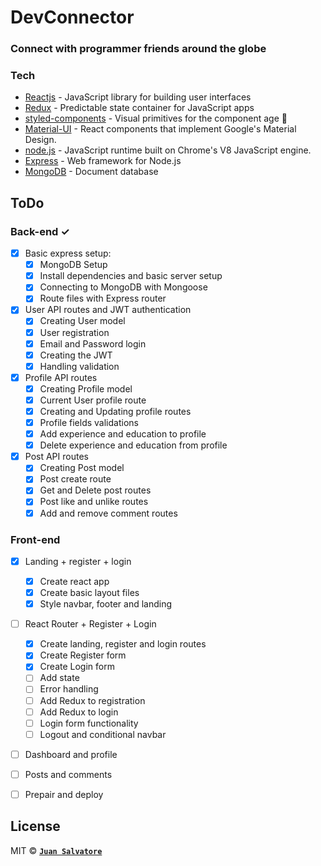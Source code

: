 # DevConnector

### Connect with programmer friends around the globe

### Tech

* [Reactjs](https://reactjs.org/) - JavaScript library for building user interfaces
* [Redux](https://redux.js.org/) - Predictable state container for JavaScript apps
* [styled-components](https://www.styled-components.com/) - Visual primitives for the component age 💅
* [Material-UI](https://material-ui.com/) - React components that implement Google's Material Design.
* [node.js](https://nodejs.org/) - JavaScript runtime built on Chrome's V8 JavaScript engine.
* [Express](https://expressjs.com/) - Web framework for Node.js
* [MongoDB](https://www.mongodb.com/) - Document database

## ToDo

### Back-end  ✓

* [x] Basic express setup:
  * [x] MongoDB Setup
  * [x] Install dependencies and basic server setup
  * [x] Connecting to MongoDB with Mongoose
  * [x] Route files with Express router

* [x] User API routes and JWT authentication
  * [x] Creating User model
  * [x] User registration
  * [x] Email and Password login
  * [x] Creating the JWT
  * [x] Handling validation

* [x] Profile API routes
  * [x] Creating Profile model
  * [x] Current User profile route
  * [x] Creating and Updating profile routes
  * [x] Profile fields validations
  * [x] Add experience and education to profile 
  * [x] Delete experience and education from profile 

* [x] Post API routes
  * [x] Creating Post model
  * [x] Post create route
  * [x] Get and Delete post routes
  * [x] Post like and unlike routes
  * [x] Add and remove comment routes

### Front-end
* [x] Landing + register + login
  * [x] Create react app
  * [x] Create basic layout files
  * [x] Style navbar, footer and landing
  
* [ ] React Router + Register + Login
  * [x] Create landing, register and login routes
  * [x] Create Register form 
  * [x] Create Login form
  * [ ] Add state
  * [ ] Error handling
  * [ ] Add Redux to registration
  * [ ] Add Redux to login
  * [ ] Login form functionality
  * [ ] Logout and conditional navbar
  
* [ ] Dashboard and profile

* [ ] Posts and comments

* [ ] Prepair and deploy
  

License
----
MIT © **[`Juan Salvatore`](http://juansalvatore.com)**
